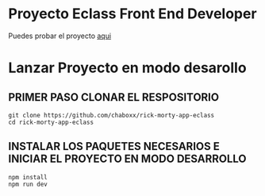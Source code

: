 # Proyecto Eclass Front End Developer 

Puedes probar el proyecto [aqui](rick-morty-app-eclass.vercel.app/) 

# Lanzar Proyecto en modo desarollo 


## PRIMER PASO CLONAR EL RESPOSITORIO
```
git clone https://github.com/chaboxx/rick-morty-app-eclass
cd rick-morty-app-eclass
```

## INSTALAR LOS PAQUETES NECESARIOS E INICIAR EL PROYECTO EN MODO DESARROLLO

```
npm install
npm run dev
```